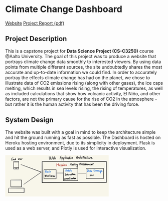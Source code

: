 # Climate Change Dashboard

[Website](https://climate-change-c3250-2020.herokuapp.com/) 
[Project Report (pdf)](../pdf/climate.pdf)

## Project Description

This is a capstone project for **Data Science Project (CS-C3250)** course @Aalto University. The goal of this project was to produce a website that portrays climate change data smoothly to interested viewers. By using data points from multiple different sources, the site undoubtedly shares the most accurate and up-to-date information we could find. In order to accurately portray the effects climate change has had on the planet, we chose to illustrate data of CO2 emissions rising (along with other gases), the ice caps melting, which results in sea levels rising, the rising of temperatures, as well as included calculations that show how volcanic activity, El Niño, and other factors, are not the primary cause for the rise of CO2 in the atmosphere - but rather it is the human activity that has been the driving force.

## System Design

The website was built with a goal in mind to keep the architecture simple and hit the ground running as fast as possible. The Dashboard is hosted on Heroku hosting environment, due to its simplicity in deployment. Flask is used as a web server, and Plotly is used for interactive visualization. 

<img src="../images/climate_infra.png?raw=true"/>

